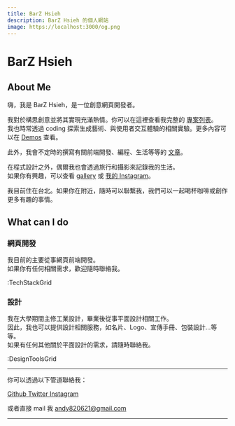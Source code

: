 ```yaml
---
title: BarZ Hsieh
description: BarZ Hsieh 的個人網站
image: https://localhost:3000/og.png
---
```


# BarZ Hsieh

## About Me

嗨，我是 BarZ Hsieh，是一位創意網頁開發者。

我對於構思創意並將其實現充滿熱情。你可以在這裡查看我完整的 [專案列表](/projects)。<br>
我也時常透過 coding 探索生成藝術、與使用者交互體驗的相關實驗。更多內容可以在 [Demos](/demos) 查看。

此外，我會不定時的撰寫有關前端開發、編程、生活等等的 [文章](/posts)。<br>

在程式設計之外，偶爾我也會透過旅行和攝影來記錄我的生活。<br>
如果你有興趣，可以查看 [gallery](/gallery) 或 [我的 Instagram](https://www.instagram.com/andy820621)。<br>

我目前住在台北。如果你在附近，隨時可以聯繫我，我們可以一起喝杯咖啡或創作更多有趣的事情。

## What can I do

### 網頁開發

我目前的主要從事網頁前端開發。<br>
如果你有任何相關需求，歡迎隨時聯絡我。

:TechStackGrid

### 設計

我在大學期間主修工業設計，畢業後從事平面設計相關工作。<br>
因此，我也可以提供設計相關服務，如名片、Logo、宣傳手冊、包裝設計...等等。<br>
如果有任何其他關於平面設計的需求，請隨時聯絡我。

:DesignToolsGrid

<div flex-auto></div>

---

你可以透過以下管道聯絡我：

<p flex="~ gap-3 wrap" class="mt--2!">
  <a href="https://github.com/andy820621" target="_blank" space-x-1 flex="~ items-center">
    <Icon op75 name="i-simple-icons-github"></Icon>
    <span>Github</span>
  </a>
  <a href="https://www.twitter.com/BarZ3064" target="_blank" space-x-1 flex="~ items-center">
    <Icon op75 name="i-ri-twitter-x-fill"></Icon>
    <span>Twitter</span>
  </a>
  <a href="https://www.instagram.com/andy820621" target="_blank" space-x-1 flex="~ items-center">
    <Icon op75 name="i-simple-icons-instagram"></Icon>
    <span>Instagram</span>
  </a>
</p>

或者直接 mail 我 <a href="mailto:andy820621@gmail.com">andy820621@gmail.com</a>

---
